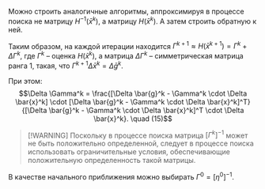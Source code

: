 Можно строить аналогичные алгоритмы, аппроксимируя в процессе поиска не матрицу $H^{-1}(\bar{x}^k)$, а матрицу $H(\bar{x}^k)$. А затем строить обратную к ней.

Таким образом, на каждой итерации находится $\Gamma^{k+1} \approx H(\bar{x}^{k+1}) = \Gamma^k + \Delta \Gamma^k$, где $\Gamma^k$ – оценка $H(\bar{x}^k)$, а матрица $\Delta \Gamma^k$ – симметрическая матрица ранга 1, такая, что $\Gamma^{k+1} \Delta \bar{x}^k = \Delta \bar{g}^k$.

При этом:
$$\Delta \Gamma^k = \frac{[\Delta \bar{g}^k - \Gamma^k \cdot \Delta \bar{x}^k] \cdot [\Delta \bar{g}^k - \Gamma^k \cdot \Delta \bar{x}^k]^T}{[\Delta \bar{g}^k - \Gamma^k \cdot \Delta \bar{x}^k]^T \cdot \Delta \bar{x}^k}. \quad (15)$$

> [!WARNING] Поскольку в процессе поиска матрица $[\Gamma^k]^{-1}$ может не быть положительно определенной, следует в процессе поиска использовать ограничительные условия, обеспечивающие положительную определенность такой матрицы.

В качестве начального приближения можно выбирать $\Gamma^0 = [\eta^0]^{-1}$.